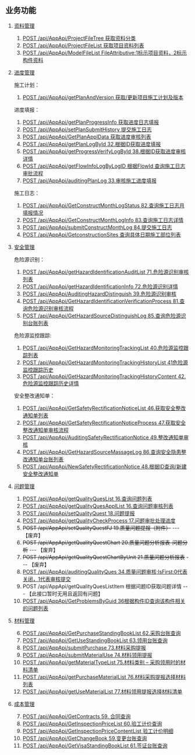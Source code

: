 ## 业务功能

1. [资料管理](DocumentMng/README.md)

   1. [POST /api/AppApi/ProjectFileTree  获取资料分类](DocumentMng/ProjectFileTree.md)
   2. [POST /api/AppApi/ProjectFileList 获取项目资料列表](DocumentMng/ProjectFileList.md)
   3. [POST /api/AppApi/ModelFileList FileAttributive:1标示项目资料，2标示构件资料](DocumentMng/ModelFileList.md)
2. [进度管理](Progress/README.md)

   施工计划：

     1. [POST /api/AppApi/getPlanAndVersion 获取/更新项目施工计划及版本](Progress/getPlanAndVersion.md)

   进度填报：

     1. [POST /api/AppApi/getPlanProgressInfo 获取进度日志填报](Progress/getPlanProgressInfo.md)
     2. [POST /api/AppApi/setPlanSubmitHistory 提交施工日志](Progress/setPlanSubmitHistory.md)
     3. [POST /api/AppApi/GetPlanApplData 获取进度审核列表](Progress/GetPlanApplData.md)
     4. [POST /api/AppApi/getPlanLogById 32.根据ID获取进度填报](Progress/getPlanLogById.md)
     5. [POST /api/AppApi/getProgressVerifyLogById 38.根据ID获取进度审核详情](Progress/getProgressVerifyLogById.md)
     6. [POST /api/AppApi/getFlowInfoLogByLogID 根据FlowId 查询施工日志审批流程](Progress/getFlowInfoLogByLogID.md)
     7. [POST /api/AppApi/auditingPlanLog 33.审核施工进度填报](Progress/auditingPlanLog.md)

   施工日志：

     1. [POST /api/AppApi/GetConstructMonthLogStatus 82.查询施工日志月填报情况](Progress/GetConstructMonthLogStatus.md)
     2. [POST /api/AppApi/GetConstructMonthLogInfo 83.查询施工日志详情](Progress/GetConstructMonthLogInfo.md)
     3. [POST /api/AppApi/submitConstructMonthLog 84.提交施工日志](Progress/submitConstructMonthLog.md)
     4. [POST /api/AppApi/GetconstructionSites 查询具体日期施工部位列表](Progress/GetconstructionSites.md)

3. [安全管理](SafeWork/README.md)

   危险源识别：

   1. [POST /api/AppApi/getHazardIdentificationAuditList 71.危险源识别审核列表](SafeWork/getHazardIdentificationAuditList.md)
   2. [POST /api/AppApi/getHazardIdentificationInfo 72.危险源识别详情](SafeWork/getHazardIdentificationInfo.md)
   3. [POST /api/AppApi/AuditingHazardDistinguish 39.危险源识别审核](SafeWork/AuditingHazardDistinguish.md)
   4. [POST /api/AppApi/GetHazardIdentificationVerificationProcess 81.查询危险源识别审核流程](SafeWork/GetHazardIdentificationVerificationProcess.md)
   5. [POST /api/AppApi/GetHazardSourceDistinguishLog 85.查询危险源识别台账列表](SafeWork/GetHazardSourceDistinguishLog.md)

   危险源监控跟踪:

   1. [POST /api/AppApi/GetHazardMonitoringTrackingList 40.危险源监控跟踪列表](SafeWork/GetHazardMonitoringTrackingList.md)
   2. [POST /api/AppApi/GetHazardMonitoringTrackingHistoryList 41危险源监控跟踪历史](SafeWork/GetHazardMonitoringTrackingHistoryList.md)
   3. [POST /api/AppApi/GetHazardMonitoringTrackingHistoryContent 42.危险源监控跟踪历史详情](SafeWork/GetHazardMonitoringTrackingHistoryContent.md)

   安全整改通知单：

   1. [POST /api/AppApi/GetSafetyRectificationNoticeList 46.获取安全整改通知单列表](SafeWork/GetSafetyRectificationNoticeList.md)
   2. [POST /api/AppApi/GetSafetyRectificationNoticeProcess 47.获取安全整改通知单审核流程](SafeWork/GetSafetyRectificationNoticeProcess.md)
   3. [POST /api/AppApi/AuditingSafetyRectificationNotice 49.整改通知单审核](SafeWork/AuditingSafetyRectificationNotice.md)
   4. [POST /api/AppApi/GetHazardSourceMassageLog 86.查询安全隐患整改通知单台账列表](SafeWork/GetHazardSourceMassageLog.md)
   5. [POST /api/AppApi/NewSafetyRectificationNotice 48.根据ID查询/新建安全整改通知单](SafeWork/NewSafetyRectificationNotice.md)

4. [问题管理](Problem/README.md)
   1. [POST /api/AppApi/getQualityQuesList 16.查询问题列表](Problem/getQualityQuesList.md)
   2. [POST /api/AppApi/getQualityQuesApplList 16.查询问题审核列表](Problem/getQualityQuesApplList.md)
   3. [POST /api/AppApi/setQualityQuest 18.问题提报](Problem/setQualityQuest.md)
   4. [POST /api/AppApi/getQualityCheckProcess 17.问题审批处理进度](Problem/getQualityCheckProcess.md)
   5. ~~POST /api/AppApi/setQualityQuestFJ 19.质量问题提报（附件）~~ --- 【废弃】
   6. ~~POST /api/AppApi/getQualityQuestChart 20.质量问题分析报表-问题分析~~ --- 【废弃】
   7. ~~POST /api/AppApi/getQualityQuestChartByUnit 21.质量问题分析报表~~ --- 【废弃】
   8. [POST /api/AppApi/auditingQualityQues 34.质量问题审核;IsFirst:0代表关闭，1代表审核提交](Problem/auditingQualityQues.md)
   9. POST /api/AppApi/getQualityQuesListItem  根据问题ID获取问题详情 --- 【此接口暂时无用且返回有问题】
   10. [POST /api/AppApi/GetProblemsByGuid 36根据构件ID查询该构件相关的问题列表](Problem/GetProblemsByGuid.md)
5. [材料管理](MaterialMng/README.md) 

   6. [POST /api/AppApi/GetPurchaseStandingBookList 62.采购台账查询](MaterialMng/GetPurchaseStandingBookList.md)
   2. [POST /api/AppApi/GetUseStandingBookList 63.领用台账查询](MaterialMng/GetUseStandingBookList.md)
   3. [POST /api/AppApi/submitPurchase 73.材料采购提报](MaterialMng/submitPurchase.md)
   4. [POST /api/AppApi/submitMaterialUse 74.材料领用提报](MaterialMng/submitMaterialUse.md)
   5. [POST /api/AppApi/getMaterialTypeList 75.材料类别 – 采购领用时的材料清单](MaterialMng/getMaterialTypeList.md)
   6. [POST /api/AppApi/getPurchaseMaterialList 76.材料采购提报选择材料列表](MaterialMng/getPurchaseMaterialList.md)
   7. [POST /api/AppApi/getUseMaterialList 77.材料领用提报选择材料清单](MaterialMng/getUseMaterialList.md)

6. [成本管理](CostMng/README.md)

   7. [POST /api/AppApi/GetContracts 59. 合同查询](CostMng/GetContracts.md)
   2. [POST /api/AppApi/GetInspectionPriceList 60.验工计价查询](CostMng/GetInspectionPriceList.md)
   3. [POST /api/AppApi/GetInspectionPriceContentList 验工计价明细](CostMng/GetInspectionPriceContentList.md)
   4. [POST /api/AppApi/GetChangeBook 59.变更台账查询](CostMng/GetChangeBook.md)
   5. [POST /api/AppApi/GetVisaStandingBookList 61.签证台账查询](CostMng/GetVisaStandingBookList.md)